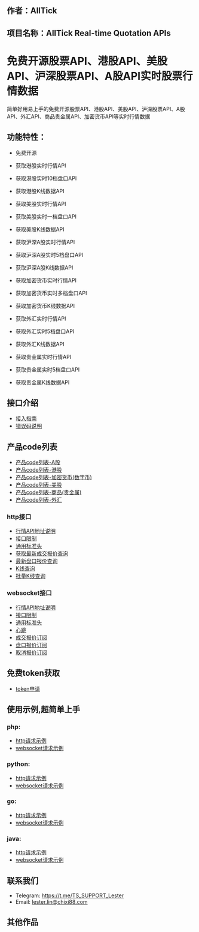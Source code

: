 ## 作者：AllTick
## 项目名称：AllTick Real-time Quotation APIs

# 免费开源股票API、港股API、美股API、沪深股票API、A股API实时股票行情数据

简单好用易上手的免费开源股票API、港股API、美股API、沪深股票API、A股API、外汇API、商品贵金属API、加密货币API等实时行情数据

## 功能特性：

- 免费开源

- 获取港股实时行情API

- 获取港股实时10档盘口API

- 获取港股K线数据API

- 获取美股实时行情API

- 获取美股实时一档盘口API

- 获取美股K线数据API

- 获取沪深A股实时行情API

- 获取沪深A股实时5档盘口API

- 获取沪深A股K线数据API

- 获取加密货币实时行情API

- 获取加密货币实时多档盘口API

- 获取加密货币K线数据API

- 获取外汇实时行情API

- 获取外汇实时5档盘口API

- 获取外汇K线数据API

- 获取贵金属实时行情API

- 获取贵金属实时5档盘口API

- 获取贵金属K线数据API

  


## 接口介绍
- [接入指南](./接入指南.md)
- [错误码说明](./错误码说明.md)
## 产品code列表
- [产品code列表-A股](./产品code列表-A股.md)
- [产品code列表-港股](./产品code列表-港股.md)
- [产品code列表-加密货币(数字币)](./产品code列表-加密货币(数字币).md)
- [产品code列表-美股](./产品code列表-美股.md)
- [产品code列表-商品(贵金属)](./产品code列表-商品(贵金属).md)
- [产品code列表-外汇](./产品code列表-外汇.md)

### http接口
- [行情API地址说明](./http接口/API地址说明.md)
- [接口限制](./http接口/接口限制.md)
- [通用标准头](./http接口/通用标准头.md)
- [获取最新成交报价查询](./http接口/最新成交报价查询.md)
- [最新盘口报价查询](./http接口/最新盘口报价查询.md)
- [K线查询](./http接口/K线查询.md)
- [批量K线查询](./http接口/批量K线查询.md)

### websocket接口
- [行情API地址说明](./websocket接口/API地址说明.md)
- [接口限制](./websocket接口/接口限制.md)
- [通用标准头](./websocket接口/通用标准头.md)
- [心跳](./websocket接口/心跳.md)
- [成交报价订阅](./websocket接口/成交报价订阅.md)
- [盘口报价订阅](./websocket接口/盘口报价订阅.md)
- [取消报价订阅](./websocket接口/取消报价订阅.md)

## 免费token获取
- [token申请](./token申请.md)

## 使用示例,超简单上手
### php:

- [http请求示例](./example/php/php_http_curl.php)
- [websocket请求示例](./example/php/php_websocket_workerman.php)

### python:

- [http请求示例](./example/python/http_python_example.py)
- [websocket请求示例](./example/python/websocket_python_example.py)

### go:
- [http请求示例](./example/go/http_go_example.go)
- [websocket请求示例](./example/go/websocket_go_example.go)

### java:
- [http请求示例](./example/java/HttpJavaExample.java)
- [websocket请求示例](./example/java/WebSocketJavaExample.java)


## 联系我们

- Telegram: https://t.me/TS_SUPPORT_Lester
- Email: lester.lin@chixi88.com

## 其他作品

